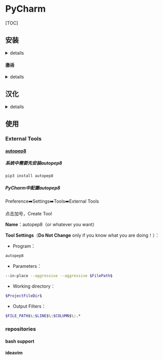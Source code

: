 # PyCharm

[TOC]

## 安装

<details>
<summary>details</summary>

### Homebrew安装

```bash
# pycharm 专业版
brew cask install pycharm

# pycharm 社区版
brew cask install pycharm-ce

# pycharm 专业版
brew cask install pycharm-edu
```

### 官网下载安装

#### 下载

https://www.jetbrains.com/pycharm/

</details>


#### ~~激活~~

<details>
<summary>details</summary>

##### 准备注册码、~~激活补丁~~

合作企业都有官方授权，个人用户可使用PyCharm Community Edition

~~http://idea.lanyus.com~~

##### ~~安装激活补丁~~

打开访达，进入应用程序，找到pycharm（pycharm.app）右键选择显示包内容，进入Contents/bin目录

把下载的~~JetbrainsCrack-3.4-release-enc.jar~~拖拽到bin目录下，并用编辑器打开pycharm.vmoptions

末尾加入-javaagent:/Applications/Pycharm.app/Contents/bin/~~JetbrainsCrack-3.4-release-enc.jar~~

打开Pycharm

输入注册码

##### 编辑hosts文件

终端下用你喜欢的编辑器编辑/etc/hosts文件

末尾加入0.0.0.0 account.jetbrains.com

</details>


## 汉化

<details>
<summary>details</summary>

### 下载汉化包

https://github.com/pingfangx/TranslatorX

https://github.com/pingfangx/jetbrains-in-chinese

### 安装汉化包

右击PyCharm.app，显示包内容，进入Contents，进入lib

将下载的汉化包重命名为resources_en.jar

将lib内已存在的resources_en.jar重命名为resources_english.jar

重启PyCharm即可

</details>


## 使用

### External Tools

#### [autopep8](https://github.com/suliveevil/ultimate-macOS/tree/master/Software%26Setting/CLI/autopep8.md)

##### 系统中需要先安装autopep8

```bash
pip3 install autopep8
```

##### PyCharm中配置autopep8

Preference➡️Settings➡️Tools➡️External Tools

点击加号，Create Tool

**Name**：autopep8（or whatever you want）

**Tool Settings**（**Do Not Change** only if you know what you are doing！）：

- Program：
```bash
autopep8
```
- Parameters：
```bash
--in-place --aggressive --aggressive $FilePath$
```
- Working directory：
```bash
$ProjectFileDir$
```
- Output Filters：
```bash
$FILE_PATH$\:$LINE$\:$COLUMN$\:.*
```

### repositories

#### bash support

#### ideavim





 
